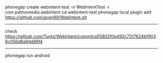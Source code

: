 phonegap create webintent-test -n WebIntentTest -i com.palmomedia.webintent
cd webintent-test
phonegap local plugin add https://github.com/acen99/WebIntent.git
***
check https://github.com/Tunts/WebIntent/commit/a55802f0e492c7317624bf9036c556d8a9dd66f4
***
phonegap run android